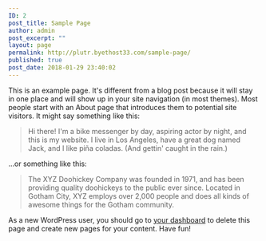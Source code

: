 ```yaml
---
ID: 2
post_title: Sample Page
author: admin
post_excerpt: ""
layout: page
permalink: http://plutr.byethost33.com/sample-page/
published: true
post_date: 2018-01-29 23:40:02
---
```

This is an example page. It's different from a blog post because it will stay in one place and will show up in your site navigation (in most themes). Most people start with an About page that introduces them to potential site visitors. It might say something like this:

<blockquote>Hi there! I'm a bike messenger by day, aspiring actor by night, and this is my website. I live in Los Angeles, have a great dog named Jack, and I like pi&#241;a coladas. (And gettin' caught in the rain.)</blockquote>

...or something like this:

<blockquote>The XYZ Doohickey Company was founded in 1971, and has been providing quality doohickeys to the public ever since. Located in Gotham City, XYZ employs over 2,000 people and does all kinds of awesome things for the Gotham community.</blockquote>

As a new WordPress user, you should go to <a href="http://plutr.byethost33.com/wp-admin/">your dashboard</a> to delete this page and create new pages for your content. Have fun!